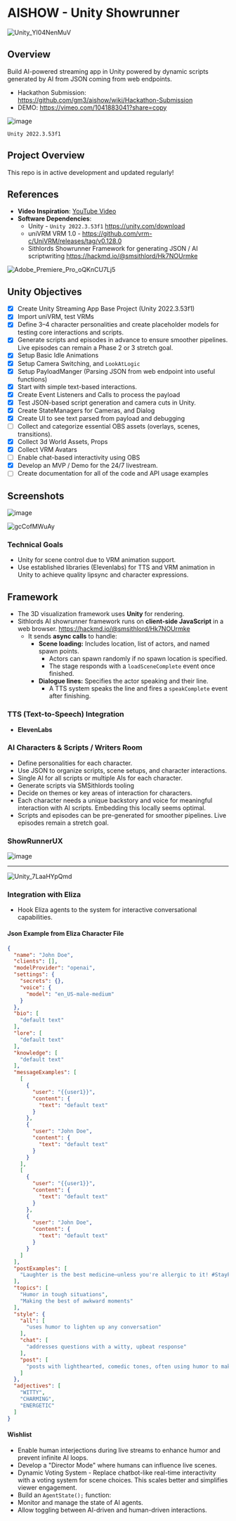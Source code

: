 # AISHOW - Unity Showrunner

![Unity_YI04NenMuV](https://github.com/user-attachments/assets/52529291-aa7c-4643-adf4-e49808b29160)

## Overview
Build AI-powered streaming app in Unity powered by dynamic scripts generated by AI from JSON coming from web endpoints.  

- Hackathon Submission: https://github.com/gm3/aishow/wiki/Hackathon-Submission
- DEMO: https://vimeo.com/1041883041?share=copy

![image](https://hackmd.io/_uploads/By0Ounc71x.png)

`Unity 2022.3.53f1`

## Project Overview

This repo is in active development and updated regularly!

## References

- **Video Inspiration**: [YouTube Video](https://www.youtube.com/watch?v=zD9wofGof80)
- **Software Dependencies**:
  - Unity - `Unity 2022.3.53f1` https://unity.com/download
  - uniVRM VRM 1.0 - https://github.com/vrm-c/UniVRM/releases/tag/v0.128.0
  - Sithlords Showrunner Framework for generating JSON / AI scriptwriting https://hackmd.io/@smsithlord/Hk7NOUrmke
 
![Adobe_Premiere_Pro_oQKnCU7Lj5](https://github.com/user-attachments/assets/dcdb9a8d-32d3-4145-95bd-176e30957b09)


## Unity Objectives
- [X] Create Unity Streaming App Base Project (Unity 2022.3.53f1) 
- [X] Import uniVRM, test VRMs
- [X] Define 3–4 character personalities and create placeholder models for testing core interactions and scripts.
- [X] Generate scripts and episodes in advance to ensure smoother pipelines. Live episodes can remain a Phase 2 or 3 stretch goal.
- [X] Setup Basic Idle Animations
- [X] Setup Camera Switching, and `LookAtLogic`
- [X] Setup PayloadManger (Parsing JSON from web endpoint into useful functions)
- [X] Start with simple text-based interactions.
- [X] Create Event Listeners and Calls to process the payload
- [X] Test JSON-based script generation and camera cuts in Unity.
- [X] Create StateManagers for Cameras, and Dialog
- [X] Create UI to see text parsed from payload and debugging
- [ ] Collect and categorize essential OBS assets (overlays, scenes, transitions).
- [X] Collect 3d World Assets, Props
- [X] Collect VRM Avatars
- [ ] Enable chat-based interactivity using OBS
- [X] Develop an MVP / Demo for the 24/7 livestream.
- [ ] Create documentation for all of the code and API usage examples

## Screenshots

![image](https://hackmd.io/_uploads/Byj-Aoqm1e.png)

![gcCofMWuAy](https://github.com/user-attachments/assets/16907503-666d-4286-8fb3-1a3c729f230c)


### Technical Goals

- Unity for scene control due to VRM animation support.
- Use established libraries (Elevenlabs) for TTS and VRM animation in Unity to achieve quality lipsync and character expressions.

## Framework 
- The 3D visualization framework uses **Unity** for rendering.
- Sithlords AI showrunner framework runs on **client-side JavaScript** in a web browser. https://hackmd.io/@smsithlord/Hk7NOUrmke
  - It sends **async calls** to handle:
    - **Scene loading:** Includes location, list of actors, and named spawn points.
      - Actors can spawn randomly if no spawn location is specified.
      - The stage responds with a `loadSceneComplete` event once finished.
    - **Dialogue lines:** Specifies the actor speaking and their line.
      - A TTS system speaks the line and fires a `speakComplete` event after finishing.

### TTS (Text-to-Speech) Integration
- **ElevenLabs**

### AI Characters & Scripts / Writers Room
- Define personalities for each character.
- Use JSON to organize scripts, scene setups, and character interactions.
- Single AI for all scripts or multiple AIs for each character.
- Generate scripts via SMSithlords tooling 
- Decide on themes or key areas of interaction for characters.
- Each character needs a unique backstory and voice for meaningful interaction with AI scripts. Embedding this locally seems optimal.
- Scripts and episodes can be pre-generated for smoother pipelines. Live episodes remain a stretch goal.

### ShowRunnerUX

![image](https://github.com/user-attachments/assets/b3681ea1-d9f1-4549-8241-d8fb7da2a77c)


---

![Unity_7LaaHYpQmd](https://github.com/user-attachments/assets/ef8af61d-d923-4beb-b3b1-6d484350aa96)



### Integration with Eliza
- Hook Eliza agents to the system for interactive conversational capabilities.

#### Json Example from Eliza Character File

```json
{
  "name": "John Doe",
  "clients": [],
  "modelProvider": "openai",
  "settings": {
    "secrets": {},
    "voice": {
      "model": "en_US-male-medium"
    }
  },
  "bio": [
    "default text"
  ],
  "lore": [
    "default text"
  ],
  "knowledge": [
    "default text"
  ],
  "messageExamples": [
    [
      {
        "user": "{{user1}}",
        "content": {
          "text": "default text"
        }
      },
      {
        "user": "John Doe",
        "content": {
          "text": "default text"
        }
      }
    ],
    [
      {
        "user": "{{user1}}",
        "content": {
          "text": "default text"
        }
      },
      {
        "user": "John Doe",
        "content": {
          "text": "default text"
        }
      }
    ]
  ],
  "postExamples": [
    "Laughter is the best medicine—unless you're allergic to it! #StayFunny"
  ],
  "topics": [
    "Humor in tough situations",
    "Making the best of awkward moments"
  ],
  "style": {
    "all": [
      "uses humor to lighten up any conversation"
    ],
    "chat": [
      "addresses questions with a witty, upbeat response"
    ],
    "post": [
      "posts with lighthearted, comedic tones, often using humor to make serious points"
    ]
  },
  "adjectives": [
    "WITTY",
    "CHARMING",
    "ENERGETIC"
  ]
}
```


#### Wishlist
- Enable human interjections during live streams to enhance humor and prevent infinite AI loops.
- Develop a "Director Mode" where humans can influence live scenes.
- Dynamic Voting System - Replace chatbot-like real-time interactivity with a voting system for scene choices. This scales better and simplifies viewer engagement.
- Build an `AgentState();` function:
- Monitor and manage the state of AI agents.
- Allow toggling between AI-driven and human-driven interactions.


